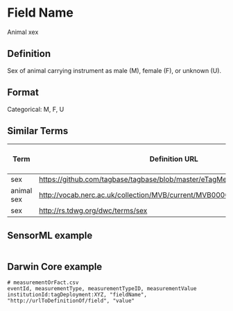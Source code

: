 # Field Name
Animal xex

## Definition 
Sex of animal carrying instrument as male (M), female (F), or unknown (U).

## Format
Categorical: M, F, U


## Similar Terms 
|Term|Definition URL|Source Vocabulary Publisher/Creator|
|----|----------|-----------------|
|sex|https://github.com/tagbase/tagbase/blob/master/eTagMetadataInventory.csv#L88|Tagbase|
|animal sex|http://vocab.nerc.ac.uk/collection/MVB/current/MVB000023/|Movebank|
|sex|http://rs.tdwg.org/dwc/terms/sex|Darwin Core|

## SensorML example
```xml

```
## Darwin Core example
```csv
# measurementOrFact.csv
eventId, measurementType, measurementTypeID, measurementValue
institutionId:tagDeployment:XYZ, "fieldName", "http://urlToDefinitionOf/field", "value"
```
